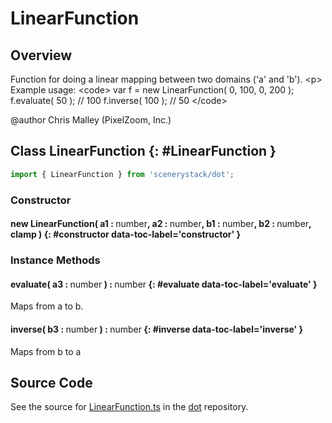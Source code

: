 # LinearFunction

## Overview

Function for doing a linear mapping between two domains ('a' and 'b').
&lt;p&gt;
Example usage:
&lt;code&gt;
var f = new LinearFunction( 0, 100, 0, 200 );
f.evaluate( 50 ); // 100
f.inverse( 100 ); // 50
&lt;/code&gt;

@author Chris Malley (PixelZoom, Inc.)

## Class LinearFunction {: #LinearFunction }


```js
import { LinearFunction } from 'scenerystack/dot';
```
### Constructor

#### new LinearFunction( a1 : <span style="font-weight: 400;"><span style="color: hsla(calc(var(--md-hue) + 180deg),80%,40%,1);">number</span></span>, a2 : <span style="font-weight: 400;"><span style="color: hsla(calc(var(--md-hue) + 180deg),80%,40%,1);">number</span></span>, b1 : <span style="font-weight: 400;"><span style="color: hsla(calc(var(--md-hue) + 180deg),80%,40%,1);">number</span></span>, b2 : <span style="font-weight: 400;"><span style="color: hsla(calc(var(--md-hue) + 180deg),80%,40%,1);">number</span></span>, clamp ) {: #constructor data-toc-label='constructor' }

### Instance Methods

#### evaluate( a3 : <span style="font-weight: 400;"><span style="color: hsla(calc(var(--md-hue) + 180deg),80%,40%,1);">number</span></span> ) : <span style="font-weight: 400;"><span style="color: hsla(calc(var(--md-hue) + 180deg),80%,40%,1);">number</span></span> {: #evaluate data-toc-label='evaluate' }

Maps from a to b.

#### inverse( b3 : <span style="font-weight: 400;"><span style="color: hsla(calc(var(--md-hue) + 180deg),80%,40%,1);">number</span></span> ) : <span style="font-weight: 400;"><span style="color: hsla(calc(var(--md-hue) + 180deg),80%,40%,1);">number</span></span> {: #inverse data-toc-label='inverse' }

Maps from b to a



## Source Code

See the source for [LinearFunction.ts](https://github.com/phetsims/dot/blob/main/js/LinearFunction.ts) in the [dot](https://github.com/phetsims/dot) repository.
